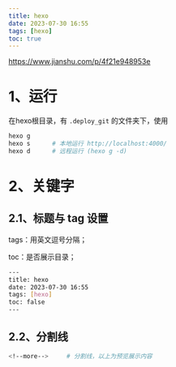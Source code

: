 ```yaml
---
title: hexo
date: 2023-07-30 16:55
tags: [hexo]
toc: true
---
```


https://www.jianshu.com/p/4f21e948953e

# 1、运行

在hexo根目录，有 `.deploy_git` 的文件夹下，使用

```bash
hexo g
hexo s		# 本地运行 http://localhost:4000/
hexo d		# 远程运行 (hexo g -d)
```

<!--more-->

# 2、关键字

## 2.1、标题与 tag 设置

tags：用英文逗号分隔；

toc：是否展示目录；

```bash
---
title: hexo
date: 2023-07-30 16:55
tags: [hexo]
toc: false
---
```

## 2.2、分割线

```bash
<!--more-->		# 分割线，以上为预览展示内容
```

## 